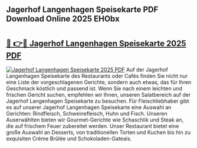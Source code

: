 ## Jagerhof Langenhagen Speisekarte PDF Download Online 2025 EHObx

# <h2><a href="http://gc8etnj.nevu.top/?p=Jagerhof+Langenhagen+Speisekarte">🔗 👉🔴 Jagerhof Langenhagen Speisekarte 2025 PDF</a></h2>

[![Jagerhof Langenhagen Speisekarte 2025 PDF](https://i.imgur.com/dBaPXMq.png)](http://gc8etnj.nevu.top/?p=Jagerhof+Langenhagen+Speisekarte)
Auf der Jagerhof Langenhagen Speisekarte des Restaurants oder Cafés finden Sie nicht nur eine Liste der vorgeschlagenen Gerichte, sondern auch etwas, das für Ihren Geschmack köstlich und passend ist. Wenn Sie nach einem leichten und frischen Gericht suchen, empfehlen wir Ihnen, unseren Salatbereich auf der Jagerhof Langenhagen Speisekarte zu besuchen. Für Fleischliebhaber gibt es auf unserer Jagerhof Langenhagen Speisekarte eine Auswahl an Gerichten: Rindfleisch, Schweinefleisch, Huhn und Fisch. Unseren Auserwählten bieten wir Gourmet-Gerichte wie Schaschlik und Steak an, die auf frischem Feuer zubereitet werden. Unser Restaurant bietet eine große Auswahl an Desserts, von traditionellen Torten und Kuchen bis hin zu exquisiten Crème Brûlée und Schokoladen-Gateais.
